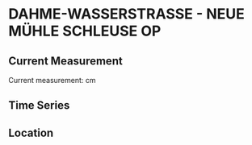 # DAHME-WASSERSTRASSE - NEUE MÜHLE SCHLEUSE OP

## Current Measurement

Current measurement: <Value topic="rivers/pegel-online/DAW/NEUE-MUEHLE-SCHLEUSE-OP/measurementValue"/> cm

## Time Series

<TimeSeries topic="rivers/pegel-online/DAW/NEUE-MUEHLE-SCHLEUSE-OP/measurementValue" period="week" />

## Location

<WorldMap>
  <Marker lat="52.2968158063351" lon="13.6517575954466" labelTopic="rivers/pegel-online/DAW/NEUE-MUEHLE-SCHLEUSE-OP/measurementValue" />
</WorldMap>
